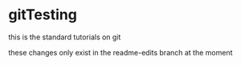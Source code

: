 # gitTesting
this is the standard tutorials on git

these changes only exist in the readme-edits branch at the moment
